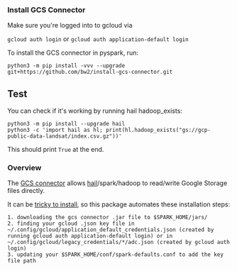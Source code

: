 
### Install GCS Connector

Make  sure you're logged into to gcloud via  

`gcloud auth login`  or  `gcloud auth application-default login`


To install the GCS connector in pyspark, run:
```
python3 -m pip install -vvv --upgrade git+https://github.com/bw2/install-gcs-connector.git
```


## Test

You can check if it's working by running hail hadoop_exists:

```
python3 -m pip install --upgrade hail
python3 -c 'import hail as hl; print(hl.hadoop_exists("gs://gcp-public-data-landsat/index.csv.gz"))'
```

This should print `True` at the end.


### Overview
The [GCS connector](https://cloud.google.com/dataproc/docs/concepts/connectors/cloud-storage) allows [hail](https://hail.is/docs/0.2/utils/index.html)/spark/hadoop to read/write Google Storage files directly.

It can be [tricky to install](https://github.com/GoogleCloudDataproc/hadoop-connectors/blob/master/gcs/INSTALL.md), so this package automates these installation steps:

```
1. downloading the gcs connector .jar file to $SPARK_HOME/jars/ 
2. finding your gcloud .json key file in ~/.config/gcloud/application_default_credentials.json (created by running gcloud auth application-default login) or in ~/.config/gcloud/legacy_credentials/*/adc.json (created by gcloud auth login) 
3. updating your $SPARK_HOME/conf/spark-defaults.conf to add the key file path
```


